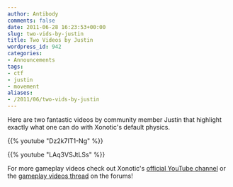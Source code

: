 ```yaml
---
author: Antibody
comments: false
date: 2011-06-28 16:23:53+00:00
slug: two-vids-by-justin
title: Two Videos by Justin
wordpress_id: 942
categories:
- Announcements
tags:
- ctf
- justin
- movement
aliases:
- /2011/06/two-vids-by-justin
---
```


Here are two fantastic videos by community member Justin that highlight exactly what one can do with Xonotic's default physics.

{{% youtube "Dz2k7IT1-Ng" %}}

{{% youtube "LAq3VSJtLSs" %}}

For more gameplay videos check out Xonotic's [official YouTube channel](http://www.youtube.com/user/xonotic#p/f) or the [gameplay videos thread](http://forums.xonotic.org/showthread.php?tid=1375&page=1) on the forums!
